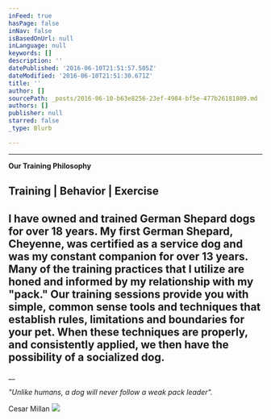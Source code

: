 ```yaml
---
inFeed: true
hasPage: false
inNav: false
isBasedOnUrl: null
inLanguage: null
keywords: []
description: ''
datePublished: '2016-06-10T21:51:57.505Z'
dateModified: '2016-06-10T21:51:30.671Z'
title: ''
author: []
sourcePath: _posts/2016-06-10-b63e8256-23ef-4984-bf5e-477b26181809.md
authors: []
publisher: null
starred: false
_type: Blurb

---
```

****

**Our Training Philosophy**

## Training | Behavior | Exercise 

## I have owned and trained German Shepard dogs for over 18 years. My first German Shepard, Cheyenne, was certified as a service dog and was my constant companion for over 13 years. Many of the training practices that I utilize are honed and informed by my relationship with my "pack." Our training sessions provide you with simple, common sense tools and techniques that establish rules, limitations and boundaries for your pet. When these techniques are properly, and consistently applied, we then have the possibility of a socialized dog.

__

_"Unlike humans, a dog will never follow a weak pack leader"._

Cesar Millan
![](https://the-grid-user-content.s3-us-west-2.amazonaws.com/629fb100-5d7b-4dd7-ad1f-3bbac9b00af3.jpg)